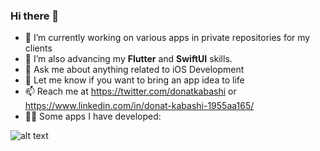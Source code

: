 ### Hi there 👋

- 🔭 I’m currently working on various apps in private repositories for my clients
- 🌱 I’m also advancing my **Flutter** and **SwiftUI** skills.
- 💬 Ask me about anything related to iOS Development
- 💼 Let me know if you want to bring an app idea to life
- 📫 Reach me at https://twitter.com/donatkabashi or https://www.linkedin.com/in/donat-kabashi-1955aa165/
- 👨‍💻 Some apps I have developed:

![alt text](https://i.imgur.com/ooo4tBh.png)
